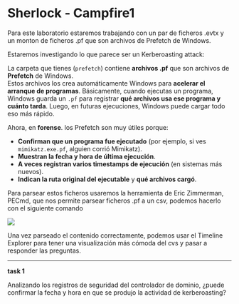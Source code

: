 

# **Sherlock - Campfire1**

Para este laboratorio estaremos trabajando con un par de ficheros .evtx y un monton de ficheros .pf que son archivos de Prefetch de Windows.

Estaremos investigando lo que parece ser un Kerberoasting attack: 

La carpeta que tienes (`prefetch`) contiene **archivos .pf** que son archivos de **Prefetch** de Windows.  
Estos archivos los crea automáticamente Windows para **acelerar el arranque de programas**. Básicamente, cuando ejecutas un programa, Windows guarda un `.pf` para registrar **qué archivos usa ese programa y cuánto tarda**. Luego, en futuras ejecuciones, Windows puede cargar todo eso más rápido.

Ahora, en **forense**. los Prefetch son muy útiles porque:  
- **Confirman que un programa fue ejecutado** (por ejemplo, si ves `mimikatz.exe.pf`, alguien corrió Mimikatz).
- **Muestran la fecha y hora de última ejecución**.
- **A veces registran varios timestamps de ejecución** (en sistemas más nuevos).
- **Indican la ruta original del ejecutable** y **qué archivos cargó**.

Para parsear estos ficheros usaremos la herramienta de Eric Zimmerman, PECmd, que nos permite parsear ficheros .pf a un csv, podemos hacerlo con el siguiente comando

![](../assets/images/sherlock-campfire1/imagen1.pg)

Una vez parseado el contenido correctamente, podemos usar el Timeline Explorer para tener una visualización más cómoda del cvs y pasar a responder las preguntas. 

---
**task 1**

Analizando los registros de seguridad del controlador de dominio, ¿puede confirmar la fecha y hora en que se produjo la actividad de kerberoasting?
